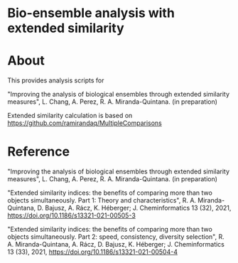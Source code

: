 # Bio-ensemble analysis with extended similarity

# About
This provides analysis scripts for 

"Improving the analysis of biological ensembles through extended similarity measures", L. Chang, A. Perez, R. A. Miranda-Quintana. (in preparation)

Extended similarity calculation is based on https://github.com/ramirandaq/MultipleComparisons

# Reference

"Improving the analysis of biological ensembles through extended similarity measures", L. Chang, A. Perez, R. A. Miranda-Quintana. (in preparation)

"Extended similarity indices: the benefits of comparing more than two objects simultaneously. Part 1: Theory and characteristics", R. A. Miranda-Quintana, D. Bajusz, A. Rácz, K. Héberger; J. Cheminformatics 13 (32), 2021, https://doi.org/10.1186/s13321-021-00505-3

"Extended similarity indices: the benefits of comparing more than two objects simultaneously. Part 2: speed, consistency, diversity selection", R. A. Miranda-Quintana, A. Rácz, D. Bajusz, K. Héberger; J. Cheminformatics 13 (33), 2021, https://doi.org/10.1186/s13321-021-00504-4


